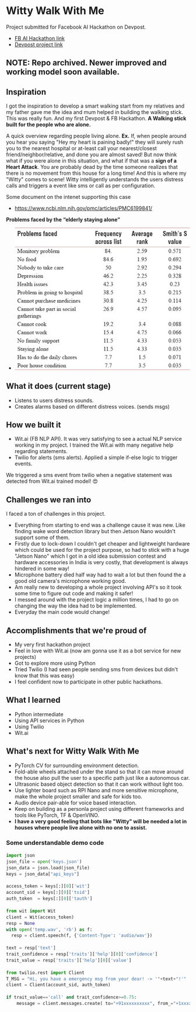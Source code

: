 # Witty Walk With Me
Project submitted for Facebook AI Hackathon on Devpost.
- [FB AI Hackathon link](https://fbai2.devpost.com/)
- [Devpost project link](https://devpost.com/software/witty-walk-with-me)

## NOTE: Repo archived. Newer improved and working model soon available.

## Inspiration
I got the inspiration to develop a smart walking start from my relatives and my father gave me the idea and mum helped in building the walking stick. This was really fun. And my first Devpost & FB Hackathon. 
**A Walking stick built for the people who are alone.**

A quick overview regarding people living alone.
**Ex.** If, when people around you hear you saying "Hey my heart is paining badly!" they will surely rush you to the nearest hospital or at-least call your nearest/closest friend/neighbor/relative, and done you are almost saved!
But now think what if you were alone in this situation, and what if that was a **sign of a Heart Attack**. You are probably dead by the time someone realizes that there is no movement from this house for a long time!
And this is where my "Witty" comes to scene! Witty intelligently understands the users distress calls and triggers a event like sms or call as per configuration.

Some document on the intenet supporting this case
- https://www.ncbi.nlm.nih.gov/pmc/articles/PMC6199841/

**Problems faced by the “elderly staying alone”**
- ![Survey Image](/1img.jpg)

## What it does (current stage)
- Listens to users distress sounds.
- Creates alarms based on different distress voices. (sends msgs)

## How we built it
- Wit.ai (FB NLP API). It was very satisfying to see a actual NLP service working in my project. I trained the Wit.ai with many negative help regarding statements.
- Twilio for alerts (sms alerts). Applied a simple if-else logic to trigger events.

We triggered a sms event from twilio when a negative statement was detected from Wit.ai trained model! 😍

## Challenges we ran into
I faced a ton of challenges in this project.
- Everything from starting to end was a challenge cause it was new. Like finding wake word detection library but then Jetson Nano wouldn't support some of them.
- Firstly due to lock-down I couldn't get cheaper and lightweight hardware which could be used for the project purpose, so had to stick with a huge "Jetson Nano" which I got in a old idea submission contest and hardware accessories in India is very costly, that development is always hindered in some way!
- Microphone battery died half way had to wait a lot but then found the a good old camera's microphone working good.
- Am really new to developing a whole project involving API's so it took some time to figure out code and making it safer!
- I messed around with the project logic a million times, I had to go on changing the way the idea had to be implemented.
- Everyday the main code would change!

## Accomplishments that we're proud of
- My very first hackathon project
- Feel in love with Wit.ai (now am gonna use it as a bot service for new projects)
- Got to explore more using Python
- Tried Twilio (I had seen people sending sms from devices but didn't know that this was easy)
- I feel confident now to participate in other public hackathons.

## What I learned
- Python intermediate
- Using API services in Python
- Using Twilio
- Wit.ai

## What's next for Witty Walk With Me
- PyTorch CV for surrounding environment detection.
- Fold-able wheels attached under the stand so that it can move around the house also pull the user to a specific path just like a autonomous car.
- Ultrasonic based object detection so that it can work without light too.
- Use lighter board such as RPI Nano and more sensitive microphone, make the whole project smaller and safe for kids too.
- Audio device pair-able for voice based interaction.
- Keep on building as a personla project using different frameworks and tools like PyTorch, TF & OpenVINO.
- **I have a very good feeling that bots like "Witty" will be needed a lot in houses where people live alone with no one to assist.**


### Some understandable demo code
```python
import json
json_file = open('keys.json')
json_data = json.load(json_file)
keys = json_data["api_keys"]

access_token = keys[:][0]['wit']
account_sid = keys[:][0]['tsid']
auth_token  = keys[:][0]['tauth']

from wit import Wit
client = Wit(access_token)
resp = None
with open('temp.wav', 'rb') as f:
  resp = client.speech(f, {'Content-Type': 'audio/wav'})

text = resp['text']
trait_confidence = resp['traits']['help'][0]['confidence']
trait_value = resp['traits']['help'][0]['value']

from twilio.rest import Client
T_MSG = "Hi, you have a emergency msg from your dear! -> '"+text+"!'"
client = Client(account_sid, auth_token)

if trait_value=='call' and trait_confidence>=0.75:
    message = client.messages.create( to="+91xxxxxxxxxx", from_="+1xxxxxxxxxx", body=T_MSG)
```
